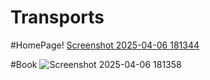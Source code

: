 # Transports 

#HomePage!
[Screenshot 2025-04-06 181344](https://github.com/user-attachments/assets/ff64cc12-3b98-445b-9a21-65bb4a4e36c6)

#Book
![Screenshot 2025-04-06 181358](https://github.com/user-attachments/assets/67328975-828a-48dd-8e13-ab31993ce6c2)

